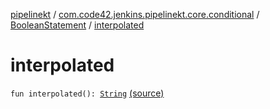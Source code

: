 [pipelinekt](../../index.md) / [com.code42.jenkins.pipelinekt.core.conditional](../index.md) / [BooleanStatement](index.md) / [interpolated](./interpolated.md)

# interpolated

`fun interpolated(): `[`String`](https://kotlinlang.org/api/latest/jvm/stdlib/kotlin/-string/index.html) [(source)](https://github.com/code42/pipelinekt/tree/master/core/src/main/kotlin/com/code42/jenkins/pipelinekt/core/conditional/BooleanStatement.kt#L7)